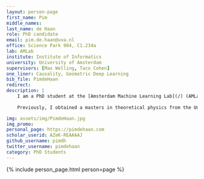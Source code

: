 ```yaml
---
layout: person-page
first_name: Pim
middle_names: 
last_name: de Haan
role: PhD candidate
email: pim.de.haan@uva.nl
office: Science Park 904, C1.234a 
lab: AMLab
institute: Institute of Informatics
university: University of Amsterdam
supervisors: [Max Welling, Taco Cohen]
one_liner: Causality, Geometric Deep Learning
bib_file: PimdeHaan
redirect: 
description: |
    I am a PhD student at the [Amsterdam Machine Learning Lab](/) (AMLab) with [Max Welling](https://staff.fnwi.uva.nl/m.welling/) and a research associate at Qualcomm AI Research with [Taco Cohen](https://tacocohen.wordpress.com/). My research interest are about building bridges between geometric deep learning and causality. I'm trying to extend the notions of symmetry used in deep learning to include local symmetries and interventions in causal inference.
    
    Previously, I obtained a masters in theoretical physics from the University of Cambridge and a masters in AI from the University of Amsterdam.

img: assets/img/PimdeHaan.jpg
img_promo: 
personal_page: https://pimdehaan.com
scholar_userid: AZeK-REAAAAJ
github_username: pimdh
twitter_username: pimdehaan
category: PhD Students 
---
```


{% include person_page.html person=page %}